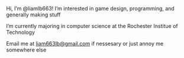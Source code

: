 Hi, I’m @liamlb663! I’m interested in game design, programming, and generally making stuff

I’m currently majoring in computer science at the Rochester Institue of Technology

Email me at liam663lb@gmail.com if nessesary or just annoy me somewhere else
